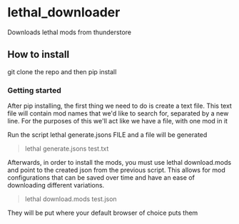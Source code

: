 # lethal_downloader
Downloads lethal mods from thunderstore

## How to install
git clone the repo and then pip install

### Getting started
After pip installing, the first thing we need to do is create a text file. This text file will contain mod names that we'd like to search for, separated by a new line. For the purposes of this we'll act like we have a file, with one mod in it
<p> Run the script lethal generate.jsons FILE and a file will be generated</p>

> lethal generate.jsons test.txt

<p> Afterwards, in order to install the mods, you must use lethal download.mods and point to the created json from the previous script. This allows for mod configurations that can be saved over time and have an ease of downloading different variations. </p>

> lethal download.mods test.json

They will be put where your default browser of choice puts them
